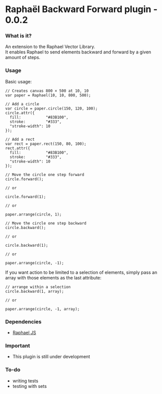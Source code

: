 # Raphaël Backward Forward plugin - 0.0.2

### What is it?
An extension to the Raphael Vector Library.<br/>
It enables Raphael to send elements backward and forward by a given amount of steps.

### Usage

Basic usage:

    // Creates canvas 800 × 500 at 10, 10
    var paper = Raphael(10, 10, 800, 500);
    
    // Add a circle
    var circle = paper.circle(150, 120, 100);
    circle.attr({
      fill:           "#83B100",
      stroke:         "#333",
      "stroke-width": 10
    });
    
    // Add a rect
    var rect = paper.rect(150, 80, 100);
    rect.attr({
      fill:           "#83B100",
      stroke:         "#333",
      "stroke-width": 10
    });
    
    // Move the circle one step forward
    circle.forward();
    
    // or
    
    circle.forward(1);
    
    // or
    
    paper.arrange(circle, 1);
    
    // Move the circle one step backward
    circle.backward();
    
    // or
    
    circle.backward(1);
    
    // or
    
    paper.arrange(circle, -1);

If you want action to be limited to a selection of elements, simply pass an array with those elements as the last attribute:

    // arrange within a selection
    circle.backward(1, array);
    
    // or
    
    paper.arrange(circle, -1, array);


### Dependencies
- [Raphael JS](http://raphaeljs.com/)

### Important
- This plugin is still under development

### To-do
- writing tests
- testing with sets